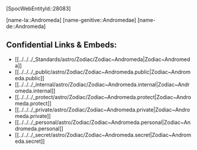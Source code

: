 ﻿---
confidential: public
isDeleted: false
isReadOnly: false
tags:
- astro/Zodiac
type: Zodiac
---

[SpocWebEntityId::28083]



[name-la::Andromeda]
[name-genitive::Andromedae]
[name-de::Andromeda]


## Confidential Links & Embeds: 
- [[../../../_Standards/astro/Zodiac/Zodiac~Andromeda|Zodiac~Andromeda]] 
- [[../../../_public/astro/Zodiac/Zodiac~Andromeda.public|Zodiac~Andromeda.public]] 
- [[../../../_internal/astro/Zodiac/Zodiac~Andromeda.internal|Zodiac~Andromeda.internal]] 
- [[../../../_protect/astro/Zodiac/Zodiac~Andromeda.protect|Zodiac~Andromeda.protect]] 
- [[../../../_private/astro/Zodiac/Zodiac~Andromeda.private|Zodiac~Andromeda.private]] 
- [[../../../_personal/astro/Zodiac/Zodiac~Andromeda.personal|Zodiac~Andromeda.personal]] 
- [[../../../_secret/astro/Zodiac/Zodiac~Andromeda.secret|Zodiac~Andromeda.secret]] 
